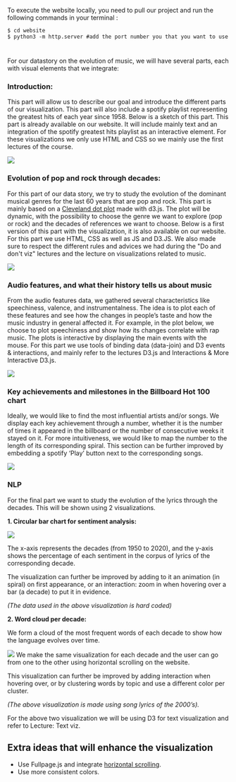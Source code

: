 
To execute the website locally, you need to pull our project and run the following commands in your terminal :

	$ cd website 
	$ python3 -m http.server #add the port number you that you want to use

# 
For our datastory on the evolution of music, we will have several parts, each with visual elements that we integrate:

### Introduction:  
This part will allow us to describe our goal and introduce the different parts of our visualization. This part will also include a spotify playlist representing the greatest hits of each year since 1958. Below is a sketch of this part. This part is already available on our website. It will include mainly text and an integration of the spotify greatest hits playlist as an interactive element. For these visualizations we only use HTML and CSS so we mainly use the first lectures of the course.

![](https://lh3.googleusercontent.com/X0sf5-rmjTl48hPYi0JVeRyQfpx8PzGp8BBo9x10xxGYjGbXXrtPd3De8utQKgJAonYuFgRVn_KErryr78b0MqCAVaGD8Te8TmgBl7BorhwMropYPkf3SLnPd_-wVwXBNKVzcdZq)
    
### Evolution of pop and rock through decades:  
For this part of our data story, we try to study the evolution of the dominant musical genres for the last 60 years that are pop and rock. This part is mainly based on a [Cleveland dot plot](https://www.d3-graph-gallery.com/graph/lollipop_cleveland.html) made with d3.js. The plot will be dynamic, with the possibility to choose the genre we want to explore (pop or rock) and the decades of references we want to choose. Below is a first version of this part with the visualization, it is also available on our website. For this part we use HTML, CSS as well as JS and D3.JS. We also made sure to respect the different rules and advices we had during the "Do and don't viz" lectures and the lecture on visualizations related to music. 

![](https://lh4.googleusercontent.com/M_OZRljtcCYbveUHO4Wj-ewHqzRrjPLNxK0IkP82lrVclUil4fgyqovFCV_arWsjgnmsyQ-ogk0AV_nT8hQaodPSJ9jE4tkyX8pNda9u4ZsXsn01hhAOns_zdX4Qk0V1QqDgEHE7)

### Audio features, and what their history tells us about music  
From the audio features data, we gathered several characteristics like speechiness, valence, and instrumentalness. The idea is to plot each of these features and see how the changes in people’s taste and how the music industry in general affected it. For example, in the plot below, we choose to plot speechiness and show how its changes correlate with rap music. The plots is interactive by displaying the main events with the mouse. For this part we use tools of binding data (data-join) and D3 events & interactions, and mainly refer to the lectures D3.js and Interactions & More Interactive D3.js. 

![](https://lh6.googleusercontent.com/5ZFs0ArO9hxaHKbHPNfs575kENeyKlxuYPF4V--BpfP1oPzIt3A-brjoCW7ZtpnSTX1lzRXqDAPGr89z27mFbFAWoqpWGcWQwJzQEWeqRi6xPKiuTH8hCOI6FLniXPpspPPcQeXO)
    
### Key achievements and milestones in the Billboard Hot 100 chart  
Ideally, we would like to find the most influential artists and/or songs. We display each key achievement through a number, whether it is the number of times it appeared in the billboard or the number of consecutive weeks it stayed on it. For more intuitiveness, we would like to map the number to the length of its corresponding spiral. This section can be further improved by embedding a spotify ‘Play’ button next to the corresponding songs.
    

![](https://lh5.googleusercontent.com/ongRjLB1msX_6HwNYxbVZ5BtpCgHgIwdR44FPrDwAhz1QMb5LOHCYJrnHc6LypOTtwQZ1WroLUIK48nZpwxIt3xCHOWK19zP5mrGOZP4avjcpOVcZBl0OMIEw4qCSYK9adWtK8oD)
### NLP
For the final part we want to study the evolution of the lyrics through the decades. This will be shown using 2 visualizations.
    
 **1. Circular bar chart for sentiment analysis:**
 
![](https://lh3.googleusercontent.com/Hb3AT2fzR7W_BTjLTyTUo9eHaDQRzL7B7yb18BwQeMzfeYzxTzmo6WtNS1T8o0NIr6Ph5YuOrt7OFdlgmh01181XfZ7Gt3pWyoxYYMkUY_jf4SPTBTCbM4EFjwKBDo8UEEHstK2o)

The x-axis represents the decades (from 1950 to 2020), and the y-axis shows the percentage of each sentiment in the corpus of lyrics of the corresponding decade.

The visualization can further be improved by adding to it an animation (in spiral) on first appearance, or an interaction: zoom in when hovering over a bar (a decade) to put it in evidence.

*(The data used in the above visualization is hard coded)*
 

**2.  Word cloud per decade:**
   
We form a cloud of the most frequent words of each decade to show how the language evolves over time.

![](https://lh3.googleusercontent.com/4hsp4-ehmFNSnoc6Gd1JMKPkYGmrELaHcA0ht4PeMbM4QzRMpiCfjDDs0P_lZ93s3A-G1Z12E5Mpe8tQKGZAG7tW09iHhh-F5KLbmf7ju8ZHM_CuEF6bb1wGdcY1-AfG7-YBIaKP)
We make the same visualization for each decade and the user can go from one to the other using horizontal scrolling on the website.

This visualization can further be improved by adding interaction when hovering over, or by clustering words by topic and use a different color per cluster.

*(The above visualization is made using song lyrics of the 2000’s).*

For the above two visualization we will be using D3 for text visualization and refer to Lecture: Text viz.

## Extra ideas that will enhance the visualization

-   Use Fullpage.js and integrate [horizontal scrolling](https://alvarotrigo.com/fullPage/extensions/scroll-horizontally.html).    
-   Use more consistent colors.    
